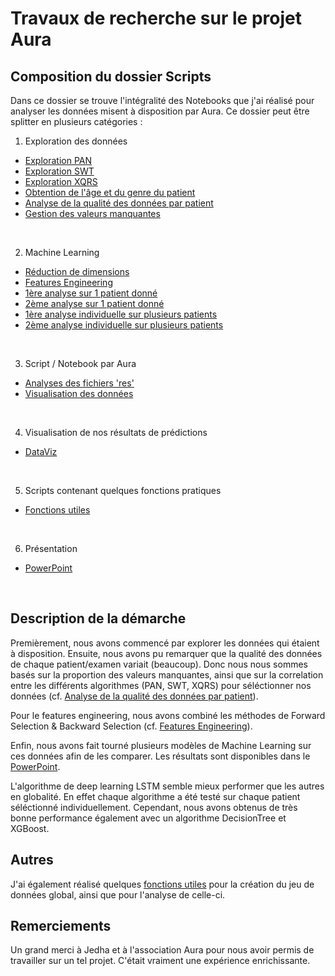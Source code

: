 # Travaux de recherche sur le projet Aura
## Composition du dossier Scripts

Dans ce dossier se trouve l'intégralité des Notebooks que j'ai réalisé pour analyser les données misent à disposition par Aura.
Ce dossier peut être splitter en plusieurs catégories :

1. Exploration des données
  - [Exploration PAN](scripts/exploration_pan.ipynb)
  - [Exploration SWT](scripts/exploration_swt.ipynb)
  - [Exploration XQRS](scripts/exploration_xqrs.ipynb)
  - [Obtention de l'âge et du genre du patient](scripts/get_age_genre.ipynb)
  - [Analyse de la qualité des données par patient](scripts/groupby_patient.ipynb)
  - [Gestion des valeurs manquantes](scripts/impute.ipynb)
  
  <br/>
  
 2. Machine Learning
  - [Réduction de dimensions](scripts/pca.ipynb)
  - [Features Engineering](scripts/features_importances.ipynb)
  - [1ère analyse sur 1 patient donné](scripts/patient_11077.ipynb)
  - [2ème analyse sur 1 patient donné](scripts/patient_9578.ipynb)
  - [1ère analyse individuelle sur plusieurs patients](scripts/loop_over_patient.ipynb)
  - [2ème analyse individuelle sur plusieurs patients](scripts/analyse_of_49_best_patients.ipynb)
   
  <br/>
  
 3. Script / Notebook par Aura
  - [ Analyses des fichiers 'res'](scripts/Cardiac_features_computation_wrapper.py)
  - [ Visualisation des données](scripts/SingleExamAnalysis.ipynb)
    
  <br/>
  
 4. Visualisation de nos résultats de prédictions
  - [DataViz](scripts/vizualisations.ipynb)
    
  <br/>
    
 5. Scripts contenant quelques fonctions pratiques
  - [Fonctions utiles](scripts/functions.py)
    
  <br/>
  
 6. Présentation
  - [PowerPoint](Presentation.pdf)
    
  <br/>
  
 ## Description de la démarche
 Premièrement, nous avons commencé par explorer les données qui étaient à disposition.
 Ensuite, nous avons pu remarquer que la qualité des données de chaque patient/examen variait (beaucoup). Donc nous
 nous sommes basés sur la proportion des valeurs manquantes, ainsi que sur la correlation entre les différents algorithmes (PAN, SWT, XQRS)
 pour séléctionner nos données (cf. [Analyse de la qualité des données par patient](scripts/groupby_patient.ipynb)).
 
 Pour le features engineering, nous avons combiné les méthodes de Forward Selection & Backward Selection (cf. [Features Engineering](scripts/features_importances.ipynb)).
 
 Enfin, nous avons fait tourné plusieurs modèles de Machine Learning sur ces données afin de les comparer. Les résultats sont disponibles
 dans le [PowerPoint](Presentation.pdf). 
 
 L'algorithme de deep learning LSTM semble mieux performer que les autres en globalité. En effet chaque algorithme a été testé 
 sur chaque patient séléctionné individuellement. Cependant, nous avons obtenus de très bonne performance également avec un 
 algorithme DecisionTree et XGBoost.
 
 ## Autres
 J'ai également réalisé quelques [fonctions utiles](scripts/functions.py) pour la création du jeu de données global, ainsi que
 pour l'analyse de celle-ci.
 
 ## Remerciements
 Un grand merci à Jedha et à l'association Aura pour nous avoir permis de travailler sur un tel projet. C'était vraiment une
 expérience enrichissante.
  
  
